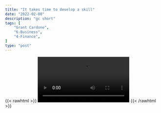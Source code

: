 ```yaml
---
title: "It takes time to develop a skill"
date: "2022-02-08"
description: "gc short"
tags: [
    "Grant Cardone",
    "6-Business",
    "4-Finance",
]
type: "post"
---
```

{{< rawhtml >}}
    <video width="auto" height="auto" controls>
        <source src="https://clips.dev00ps.com/Grant%20Cardone/It%20takes%20time%20to%20develop%20a%20skill.mp4" type="video/mp4"> 
    </video>
{{< /rawhtml >}}